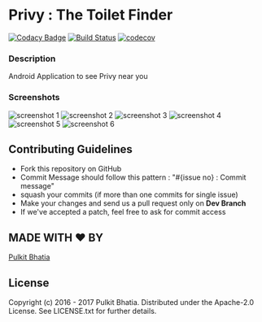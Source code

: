 # Privy : The Toilet Finder
[![Codacy Badge](https://api.codacy.com/project/badge/Grade/725f476f47024fd98e93471316c4c380)](https://www.codacy.com/app/pulkit4tech/Privy?utm_source=github.com&amp;utm_medium=referral&amp;utm_content=pulkit4tech/Privy&amp;utm_campaign=Badge_Grade) [![Build Status](https://travis-ci.com/pulkit4tech/Privy.svg?token=64sbHZeqb5jkHpMNguz1&branch=dev)](https://travis-ci.com/pulkit4tech/Privy) [![codecov](https://codecov.io/gh/pulkit4tech/Privy/branch/dev/graph/badge.svg?token=uhUE98GfaK)](https://codecov.io/gh/pulkit4tech/Privy)


### Description

Android Application to see Privy near you

### Screenshots

![screenshot 1](https://cloud.githubusercontent.com/assets/12037184/22202377/d127a4c4-e18d-11e6-9cff-38884fee5e9d.png)
![screenshot 2](https://cloud.githubusercontent.com/assets/12037184/22202441/2d428eb8-e18e-11e6-816b-c6fcec46bff1.png)
![screenshot 3](https://cloud.githubusercontent.com/assets/12037184/22202444/2d9a2880-e18e-11e6-8883-5c124a712faf.png)
![screenshot 4](https://cloud.githubusercontent.com/assets/12037184/22202443/2d932fe4-e18e-11e6-9ee2-56f2800472b9.png)
![screenshot 5](https://cloud.githubusercontent.com/assets/12037184/22202445/2da01376-e18e-11e6-9ba8-4be7b1bc46da.png)
![screenshot 6](https://cloud.githubusercontent.com/assets/12037184/22202446/2e2a03ba-e18e-11e6-823c-21a35009a852.png)


Contributing Guidelines
-----------------------

* Fork this repository on GitHub
* Commit Message should follow this pattern : "#{issue no} : Commit message"
* squash your commits (if more than one commits for single issue)
* Make your changes and send us a pull request only on **Dev Branch**
* If we've accepted a patch, feel free to ask for commit access

MADE WITH ❤ BY
--------------
[Pulkit Bhatia](https://github.com/pulkit4tech)

License
-------

Copyright (c) 2016 - 2017 Pulkit Bhatia. Distributed under the Apache-2.0 License. See
LICENSE.txt for further details.
